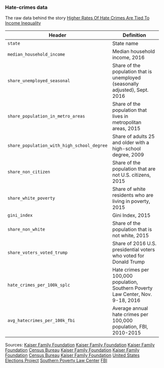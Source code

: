 ### Hate-crimes data

The raw data behind the story [Higher Rates Of Hate Crimes Are Tied To Income Inequality](https://fivethirtyeight.com/features/higher-rates-of-hate-crimes-are-tied-to-income-inequality/)

Header | Definition
---|---------
`state` | State name
`median_household_income` | Median household income, 2016
`share_unemployed_seasonal` | Share of the population that is unemployed (seasonally adjusted), Sept. 2016
`share_population_in_metro_areas` | Share of the population that lives in metropolitan areas, 2015
`share_population_with_high_school_degree` | Share of adults 25 and older with a high-school degree, 2009
`share_non_citizen` | Share of the population that are not U.S. citizens, 2015
`share_white_poverty` | Share of white residents who are living in poverty, 2015
`gini_index` | Gini Index, 2015
`share_non_white` | Share of the population that is not white, 2015
`share_voters_voted_trump` | Share of 2016 U.S. presidential voters who voted for Donald Trump
`hate_crimes_per_100k_splc` | Hate crimes per 100,000 population, Southern Poverty Law Center, Nov. 9-18, 2016
`avg_hatecrimes_per_100k_fbi` | Average annual hate crimes per 100,000 population, FBI, 2010-2015


Sources:
[Kaiser Family Foundation](http://kff.org/other/state-indicator/median-annual-income/?currentTimeframe=0)
[Kaiser Family Foundation](http://kff.org/other/state-indicator/unemployment-rate/?currentTimeframe=0)
[Kaiser Family Foundation](http://kff.org/other/state-indicator/unemployment-rate/?currentTimeframe=0)
[Census Bureau](https://www.census.gov/prod/2012pubs/p20-566.pdf)
[Kaiser Family Foundation](http://kff.org/other/state-indicator/distribution-by-citizenship-status/?currentTimeframe=0)
[Kaiser Family Foundation](http://kff.org/other/state-indicator/poverty-rate-by-raceethnicity/?currentTimeframe=0)
[Census Bureau](https://factfinder.census.gov/faces/tableservices/jsf/pages/productview.xhtml?pid=ACS_10_1YR_B19083&prodType=table)
[Kaiser Family Foundation](http://kff.org/other/state-indicator/distribution-by-raceethnicity/?currentTimeframe=0)
[United States Elections Project](http://www.electproject.org/2016g)
[Southern Poverty Law Center](https://www.splcenter.org/20161129/ten-days-after-harassment-and-intimidation-aftermath-election)
[FBI](https://ucr.fbi.gov/hate-crime)


